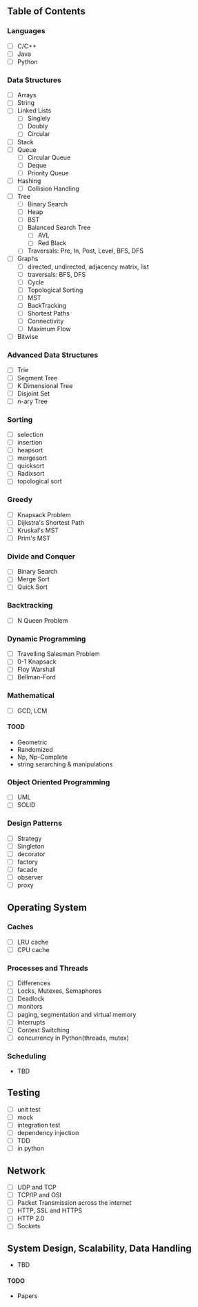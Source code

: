 ## Table of Contents

### Languages
- [ ] C/C++
- [ ] Java
- [ ] Python

### Data Structures
- [ ] Arrays
- [ ] String
- [ ] Linked Lists
  - [ ] Singlely
  - [ ] Doubly
  - [ ] Circular
- [ ] Stack
- [ ] Queue
  - [ ] Circular Queue
  - [ ] Deque
  - [ ] Priority Queue
- [ ] Hashing
  - [ ] Collision Handling
- [ ] Tree
  - [ ] Binary Search
  - [ ] Heap
  - [ ] BST
  - [ ] Balanced Search Tree
    - [ ] AVL
    - [ ] Red Black
  - [ ] Traversals: Pre, In, Post, Level, BFS, DFS
- [ ] Graphs
  - [ ] directed, undirected, adjacency matrix, list
  - [ ] traversals: BFS, DFS
  - [ ] Cycle
  - [ ] Topological Sorting
  - [ ] MST
  - [ ] BackTracking
  - [ ] Shortest Paths
  - [ ] Connectivity
  - [ ] Maximum Flow
 - [ ] Bitwise
 
### Advanced Data Structures
- [ ] Trie
- [ ] Segment Tree
- [ ] K Dimensional Tree
- [ ] Disjoint Set
- [ ] n-ary Tree
 
### Sorting
- [ ] selection
- [ ] insertion
- [ ] heapsort
- [ ] mergesort
- [ ] quicksort
- [ ] Radixsort
- [ ] topological sort

### Greedy
- [ ] Knapsack Problem
- [ ] Dijkstra's Shortest Path
- [ ] Kruskal's MST
- [ ] Prim's MST

### Divide and Conquer
- [ ] Binary Search
- [ ] Merge Sort
- [ ] Quick Sort

### Backtracking
- [ ] N Queen Problem

### Dynamic Programming
- [ ] Travelling Salesman Problem
- [ ] 0-1 Knapsack
- [ ] Floy Warshall
- [ ] Bellman-Ford

### Mathematical
- [ ] GCD, LCM

#### TOOD
- Geometric
- Randomized
- Np, Np-Complete
- string serarching & manipulations


### Object Oriented Programming
- [ ] UML
- [ ] SOLID

### Design Patterns
- [ ] Strategy
- [ ] Singleton
- [ ] decorator
- [ ] factory
- [ ] facade
- [ ] observer
- [ ] proxy

## Operating System
### Caches
- [ ] LRU cache
- [ ] CPU cache

### Processes and Threads
- [ ] Differences
- [ ] Locks, Mutexes, Semaphores
- [ ] Deadlock
- [ ] monitors
- [ ] paging, segmentation and virtual memory
- [ ] Interrupts
- [ ] Context Switching
- [ ] concurrency in Python(threads, mutex)

### Scheduling
- TBD

## Testing
- [ ] unit test
- [ ] mock
- [ ] integration test
- [ ] dependency injection
- [ ] TDD
- [ ] in python

## Network
- [ ] UDP and TCP
- [ ] TCP/IP and OSI
- [ ] Packet Transmission across the internet
- [ ] HTTP, SSL and HTTPS
- [ ] HTTP 2.0
- [ ] Sockets

## System Design, Scalability, Data Handling
- TBD

#### TODO
- Papers









